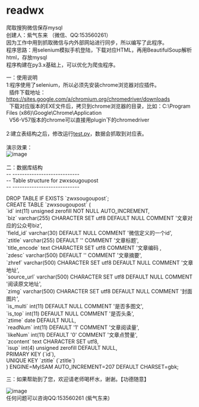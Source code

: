 # readwx
爬取搜狗微信保存mysql<br>
创建人：紫气东来 （微信、QQ:153560261）<br>
因为工作中用到抓取微信与内外部网站进行同步，所以编写了此程序。<br>
程序思路：用selenium模拟手机登陆，下载对应HTML，再用BeautifulSoup解析html，存放mysql<br>
程序构建在py3.x基础上，可以优化为爬虫程序。<br>


一：使用说明<br>
1:程序使用了selenium，所以必须先安装chrome浏览器对应插件。<br>
&nbsp;&nbsp;插件下载地址：https://sites.google.com/a/chromium.org/chromedriver/downloads<br>
&nbsp;&nbsp;下载对应版本的EXE文件后，拷贝到chrome浏览器的目录，比如：C:\Program Files (x86)\Google\Chrome\Application<br>
&nbsp;&nbsp;V56-V57版本的chrome可以直接用plugin下的chromedriver<br>
<br>
2:建立表结构之后，修改运行<a href="https://github.com/xocom/readwx/blob/master/test.py" target="_blank">test.py</a>，数据会抓取到对应表。<br>
<br>
演示效果：<br>
![image](https://github.com/xocom/readwx/blob/master/screenshots/show1.png)
<br><br>
二：数据库结构<br>
-- ----------------------------<br>
-- Table structure for zwxsougoupost<br>
-- ----------------------------<br>
<p>
DROP TABLE IF EXISTS `zwxsougoupost`;<br>
CREATE TABLE `zwxsougoupost` (<br>
  `id` int(11) unsigned zerofill NOT NULL AUTO_INCREMENT,<br>
  `biz` varchar(255) CHARACTER SET utf8 DEFAULT NULL COMMENT '文章对应的公众号biz',<br>
  `field_id` varchar(30) DEFAULT NULL COMMENT '微信定义的一个id',<br>
  `ztitle` varchar(255) DEFAULT '' COMMENT '文章标题',<br>
  `title_encode` text CHARACTER SET utf8 COMMENT '文章编码 ,<br>
  `zdesc` varchar(500) DEFAULT '' COMMENT '文章摘要',<br>
  `zhref` varchar(500) CHARACTER SET utf8 DEFAULT NULL COMMENT '文章地址',<br>
  `source_url` varchar(500) CHARACTER SET utf8 DEFAULT NULL COMMENT '阅读原文地址',<br>
  `zimg` varchar(500) CHARACTER SET utf8 DEFAULT NULL COMMENT '封面图片',<br>
  `is_multi` int(11) DEFAULT NULL COMMENT '是否多图文',<br>
  `is_top` int(11) DEFAULT NULL COMMENT '是否头条',<br>
  `ztime` date DEFAULT NULL,<br>
  `readNum` int(11) DEFAULT '1' COMMENT '文章阅读量',<br>
  `likeNum` int(11) DEFAULT '0' COMMENT '文章点赞量',<br>
  `zcontent` text CHARACTER SET utf8,<br>
  `isup` int(4) unsigned zerofill DEFAULT NULL,<br>
  PRIMARY KEY (`id`),<br>
  UNIQUE KEY `ztitle` (`ztitle`)<br>
) ENGINE=MyISAM AUTO_INCREMENT=207 DEFAULT CHARSET=gbk;<br>
</p>
三：如果帮助到了您，欢迎请老师喝杯水，谢谢。【功德随意】<br>

![image](https://github.com/xocom/readwx/blob/master/screenshots/pay.png)
<br>
任何问题可以咨询QQ:153560261 (紫气东来)<br>
